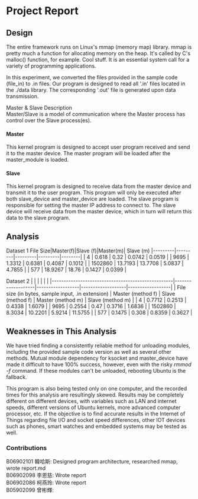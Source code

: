 # Project Report

## Design
The entire framework runs on Linux's mmap (memory map) library. mmap is pretty much a function for allocating memory on the heap. It's called by C's malloc() function, for example. Cool stuff. It is an essential system call for a variety of programming applications. <br>

In this experiment, we converted the files provided in the sample code (file_in) to .in files. Our program is designed to read all '.in' files located in the ./data library. The corresponding '.out' file is generated upon data transmission.



Master & Slave Description <br>
Master/Slave is a model of communication where the Master process has control over the Slave process(es). <br>
#### Master
This kernel program is designed to accept user program received and send it to the master device. The master program will be loaded after the master_module is loaded.

#### Slave
This kernel program is designed to receive data from the master device and transmit it to the user program. This program will only be executed after both slave_device and master_device are loaded. The slave program is responsible for setting the master IP address to connect to. The slave device will receive data from the master device, which in turn will return this data to the slave program.

## Analysis

Dataset 1
 File Size|Master(f)|Slave (f)|Master(m)| Slave (m)
|---------|---------|---------|---------|--------| 
| 4       | 0.618   | 0.32    | 0.0742  | 0.0519 | 
| 9695    | 1.3312  | 0.6381  | 0.4087  | 0.1012 | 
| 1502860 | 13.7193 | 13.7708 | 5.0837  | 4.7855 | 
| 577     | 18.9267 | 18.76   | 0.1427  | 0.0399 | 

Dataset 2
|                                                   |                   |                  |                   |                  | 
|---------------------------------------------------|-------------------|------------------|-------------------|------------------| 
| File size (in bytes, sample input, .in extension) | Master (method f) | Slave (method f) | Master (method m) | Slave (method m) | 
| 4                                                 | 0.7712            | 0.2513           | 0.4338            | 1.6079           | 
| 9695                                              | 0.2554            | 0.47             | 0.3716            | 1.6836           | 
| 1502860                                           | 8.3034            | 10.2201          | 5.9214            | 11.5755          | 
| 577                                               | 0.1475            | 0.308            | 0.8359            | 0.3627           | 


## Weaknesses in This Analysis
We have tried finding a consistently reliable method for unloading modules, including the provided sample code version as well as several other methods. Mutual module dependency for ksocket and master_device have made it difficult to have 100% success, however, even with the risky *rmmod -f* command. If these modules can't be unloaded, rebooting Ubuntu is the fallback.

This program is also being tested only on one computer, and the recorded times for this analysis are resultingly skewed. Results may be completely different on different devices, with variables such as LAN and internet speeds, different versions of Ubuntu kernels, more advanced computer processor, etc. If the objective is to find accurate results in the Internet of Things regarding file I/O and socket speed differences, other IOT devices such as phones, smart watches and embedded systems may be tested as well.

### Contributions
B06902101 韓哈斯: Designed program architecture, researched mmap, wrote report.md<br>
B06902098 李恩慈: Wrote report<br>
B06902086 柯燕玲: Wrote report<br>
B05902099 曾彬輝: 
